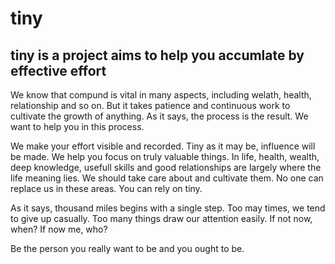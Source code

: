# tiny
## tiny is a project aims to help you accumlate by effective effort
We know that compund is vital in many aspects, including welath, health, relationship and so on.
But it takes patience and continuous work to cultivate the growth of anything.
As it says, the process is the result.
We want to help you in this process. 

We make your effort visible and recorded. Tiny as it may be, influence will be made.
We help you focus on truly valuable things. In life, health, wealth, deep knowledge, usefull skills and good relationships are largely where the life meaning lies.
We should take care about and cultivate them. No one can replace us in these areas.
You can rely on tiny.

As it says,  thousand miles begins with a single step. Too may times, we tend to give up casually. Too many things draw our attention easily.
If not now, when?
If now me, who?

Be the person you really want to be and you ought to be.


